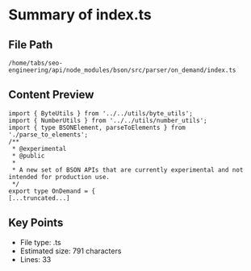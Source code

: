 # Summary of index.ts
  
## File Path
`/home/tabs/seo-engineering/api/node_modules/bson/src/parser/on_demand/index.ts`

## Content Preview
```
import { ByteUtils } from '../../utils/byte_utils';
import { NumberUtils } from '../../utils/number_utils';
import { type BSONElement, parseToElements } from './parse_to_elements';
/**
 * @experimental
 * @public
 *
 * A new set of BSON APIs that are currently experimental and not intended for production use.
 */
export type OnDemand = {
[...truncated...]
```

## Key Points
- File type: .ts
- Estimated size: 791 characters
- Lines: 33
